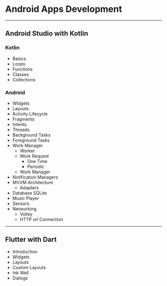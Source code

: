 # Android Apps Development

---



## Android Studio with Kotlin

### Kotlin

- Basics
- Loops
- Functions
- Classes
- Collections

### Android

- Widgets
- Layouts
- Activity Lifecycle
- Fragments
- Intents
- Threads
- Background Tasks
- Foreground Tasks
- Work Manager
  - Worker
  - Work Request
    - One Time
    - Periodic
  - Work Manager
- Notification Managers
- MVVM Architecture
  - Adapters
- Database SQLite
- Music Player
- Sensors
- Networking
  - Volley
  - HTTP url Connection

---

## Flutter with Dart

- Introduction
- Widgets
- Layouts
- Custom Layouts
- Ink Well
- Dialogs

